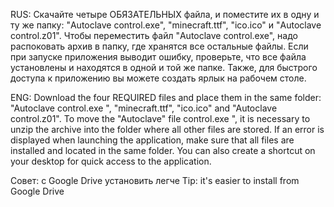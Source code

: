 RUS:
Скачайте четыре ОБЯЗАТЕЛЬНЫХ файла, и поместите их в одну и ту же папку: "Autoclave control.exe", "minecraft.ttf", "ico.ico" и "Autoclave control.z01".
Чтобы переместить файл "Autoclave control.exe", надо распоковать архив в папку, где хранятся все остальные файлы.
Если при запуске приложения выводит ошибку, проверьте, что все файла установлены и находятся в одной и той же папке.
Также, для быстрого доступа к приложению вы можете создать ярлык на рабочем столе.

ENG: 
Download the four REQUIRED files and place them in the same folder: "Autoclave control.exe ", "minecraft.ttf", "ico.ico" and "Autoclave control.z01".
To move the "Autoclave" file control.exe ", it is necessary to unzip the archive into the folder where all other files are stored.
If an error is displayed when launching the application, make sure that all files are installed and located in the same folder.
You can also create a shortcut on your desktop for quick access to the application.

Совет: c Google Drive установить легче
Tip: it's easier to install from Google Drive
